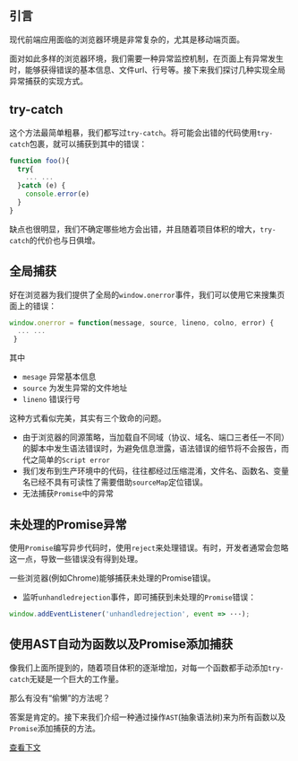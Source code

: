 ## 引言
现代前端应用面临的浏览器环境是非常复杂的，尤其是移动端页面。

面对如此多样的浏览器环境，我们需要一种异常监控机制，在页面上有异常发生时，能够获得错误的基本信息、文件url、行号等。接下来我们探讨几种实现全局异常捕获的实现方式。

## try-catch
这个方法最简单粗暴，我们都写过`try-catch`。将可能会出错的代码使用`try-catch`包裹，就可以捕获到其中的错误：
```jsx harmony
function foo(){
  try{
    ... ...
  }catch (e) {
    console.error(e)
  }
}
```
缺点也很明显，我们不确定哪些地方会出错，并且随着项目体积的增大，`try-catch`的代价也与日俱增。

## 全局捕获
好在浏览器为我们提供了全局的`window.onerror`事件，我们可以使用它来搜集页面上的错误：

```jsx harmony
window.onerror = function(message, source, lineno, colno, error) { 
  ... ...
 }
```
其中
- `mesage` 异常基本信息
- `source` 为发生异常的文件地址
- `lineno` 错误行号

这种方式看似完美，其实有三个致命的问题。
- 由于浏览器的同源策略，当加载自不同域（协议、域名、端口三者任一不同）的脚本中发生语法错误时，为避免信息泄露，语法错误的细节将不会报告，而代之简单的`Script error`
- 我们发布到生产环境中的代码，往往都经过压缩混淆，文件名、函数名、变量名已经不具有可读性了需要借助`sourceMap`定位错误。
- 无法捕获`Promise`中的异常

## 未处理的Promise异常
使用`Promise`编写异步代码时，使用`reject`来处理错误。有时，开发者通常会忽略这一点，导致一些错误没有得到处理。

一些浏览器(例如Chrome)能够捕获未处理的Promise错误。

- 监听`unhandledrejection`事件，即可捕获到未处理的`Promise`错误：
```jsx harmony
window.addEventListener('unhandledrejection', event => ···);
```

## 使用AST自动为函数以及Promise添加捕获
像我们上面所提到的，随着项目体积的逐渐增加，对每一个函数都手动添加`try-catch`无疑是一个巨大的工作量。

那么有没有“偷懒”的方法呢？

答案是肯定的。接下来我们介绍一种通过操作`AST`(抽象语法树)来为所有函数以及`Promise`添加捕获的方法。

[查看下文](/Learning/ast.html)
